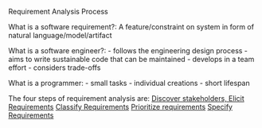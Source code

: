 Requirement Analysis Process

What is a software requirement?: 
	A feature/constraint on system in form of natural language/model/artifact

What is a software engineer?: 
	- follows the engineering design process
	- aims to write sustainable code that can be maintained
	- develops in a team effort
	- considers trade-offs

What is a programmer: 
	- small tasks
	- individual creations
	- short lifespan

The four steps of requirement analysis are:
[Discover stakeholders, Elicit Requirements](Discover%20stakeholders,%20Elicit%20Requirements.md)
[Classify Requirements](Classify%20Requirements.md)
[Prioritize requirements](Prioritize%20requirements.md)
[Specify Requirements](Specify%20Requirements.md)
